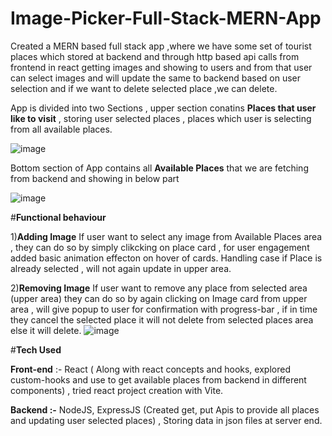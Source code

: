 # Image-Picker-Full-Stack-MERN-App
Created a MERN based full stack app ,where we have some set of tourist places which stored at backend and through http based api calls from frontend in react getting images and showing to users and from that user can select images and will update the same to backend  based on user selection and if we want to delete selected place ,we can delete.

App is divided into two Sections , upper section conatins **Places that user like to visit** , storing user selected places , places which user is selecting from all available places. 

![image](https://github.com/hemant110800/Image-Picker-Full-Stack-MERN-App/assets/48346161/7c2ab5a3-07e3-4461-9992-aa4c29da67e1)

Bottom section of App contains all **Available Places** that we are fetching from backend and showing in below part

![image](https://github.com/hemant110800/Image-Picker-Full-Stack-MERN-App/assets/48346161/0e9ae63a-76bb-4801-8856-84f1a72b13f7)

#**Functional behaviour**

1)**Adding Image**
If user want to select any image from Available Places area , they can do so by simply clikcking on place card , for user engagement added basic animation effecton on hover of cards. Handling case if Place is already selected , will not again update in upper area.

2)**Removing Image**
If user want to remove any place from selected area (upper area) they can do so by again clicking on Image card from upper area , will give popup to user for confirmation with progress-bar , if in time they cancel the selected place it will not delete from selected places area else it will delete.
![image](https://github.com/hemant110800/Image-Picker-Full-Stack-MERN-App/assets/48346161/0cf39d61-31b1-4d7a-b1eb-e91727ac2801)

#**Tech Used** 

**Front-end** :- React ( Along with react concepts and hooks, explored custom-hooks and use to get available places from backend in different components) , tried react project creation with Vite.

**Backend :-** NodeJS, ExpressJS (Created get, put Apis to provide all places and updating user selected places) , Storing data in json files at server end.
